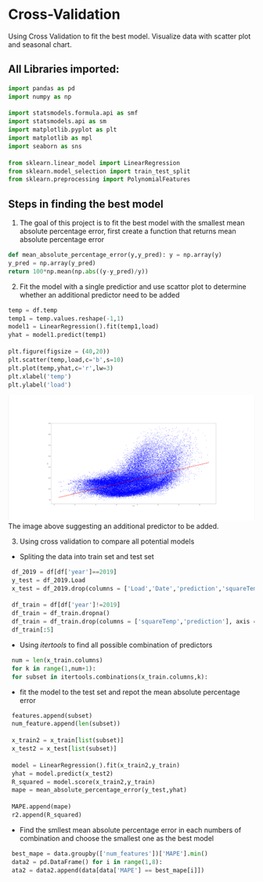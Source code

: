 # Cross-Validation
Using Cross Validation to fit the best model. Visualize data with scatter plot and seasonal chart.
## All Libraries imported:
```python
import pandas as pd
import numpy as np

import statsmodels.formula.api as smf
import statsmodels.api as sm
import matplotlib.pyplot as plt
import matplotlib as mpl
import seaborn as sns

from sklearn.linear_model import LinearRegression 
from sklearn.model_selection import train_test_split 
from sklearn.preprocessing import PolynomialFeatures
```

## Steps in finding the best model
1. The goal of this project is to fit the best model with the smallest mean absolute percentage error, first create a function that returns mean absolute percentage error
```python
def mean_absolute_percentage_error(y,y_pred): y = np.array(y)
y_pred = np.array(y_pred)
return 100*np.mean(np.abs((y-y_pred)/y))
```
2. Fit the model with a single predictior and use scattor plot to determine whether an additional predictor need to be added
```python
temp = df.temp
temp1 = temp.values.reshape(-1,1)
model1 = LinearRegression().fit(temp1,load)
yhat = model1.predict(temp1)

plt.figure(figsize = (40,20))
plt.scatter(temp,load,c='b',s=10)
plt.plot(temp,yhat,c='r',lw=3)
plt.xlabel('temp')
plt.ylabel('load')
```
![scatter plot](https://github.com/ludanzhan/Cross-Validation/blob/main/scatter%20plot.png)
The image above suggesting an additional predictor to be added.

3. Using cross validation to compare all potential models
  - Spliting the data into train set and test set
  ``` python
   df_2019 = df[df['year']==2019]
   y_test = df_2019.Load
   x_test = df_2019.drop(columns = ['Load','Date','prediction','squareTemp'], axis= 1)
   
   df_train = df[df['year']!=2019]
   df_train = df_train.dropna()
   df_train = df_train.drop(columns = ['squareTemp','prediction'], axis = 1)
   df_train[:5]
  ```
  - Using _itertools_ to find all possible combination of predictors
  ```python
   num = len(x_train.columns)
   for k in range(1,num+1):
   for subset in itertools.combinations(x_train.columns,k):
  ```
  - fit the model to the test set and repot the mean absolute percentage error
  ```python
   features.append(subset)
   num_feature.append(len(subset))
   
   x_train2 = x_train[list(subset)]
   x_test2 = x_test[list(subset)]
   
   model = LinearRegression().fit(x_train2,y_train)
   yhat = model.predict(x_test2)
   R_squared = model.score(x_train2,y_train)
   mape = mean_absolute_percentage_error(y_test,yhat)
   
   MAPE.append(mape)
   r2.append(R_squared)
  ```
  - Find the smllest mean absolute percentage error in each numbers of combination and choose the smallest one as the best model
  ``` python
   best_mape = data.groupby(['num_features'])['MAPE'].min()
   data2 = pd.DataFrame() for i in range(1,8):
   ata2 = data2.append(data[data['MAPE'] == best_mape[i]])
  ```



